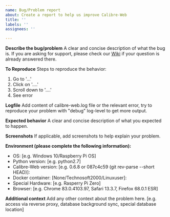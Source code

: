 ```yaml
---
name: Bug/Problem report
about: Create a report to help us improve Calibre-Web
title: ''
labels: ''
assignees: ''

---
```

<!-- Please have a look at our [Contributing Guidelines](https://github.com/janeczku/calibre-web/blob/master/CONTRIBUTING.md) -->

**Describe the bug/problem**
A clear and concise description of what the bug is. If you are asking for support, please check our [Wiki](https://github.com/janeczku/calibre-web/wiki) if your question is already answered there.

**To Reproduce**
Steps to reproduce the behavior:
1. Go to '...'
2. Click on '....'
3. Scroll down to '....'
4. See error

**Logfile**
Add content of calibre-web.log file or the relevant error, try to reproduce your problem with "debug" log-level to get more output.

**Expected behavior**
A clear and concise description of what you expected to happen.

**Screenshots**
If applicable, add screenshots to help explain your problem.

**Environment (please complete the following information):**
 - OS: [e.g. Windows 10/Raspberry Pi OS]
 - Python version: [e.g. python2.7]
 - Calibre-Web version: [e.g. 0.6.8 or 087c4c59 (git rev-parse --short HEAD)]:
 - Docker container: [None/Technosoft2000/Linuxuser]:
 - Special Hardware: [e.g. Rasperry Pi Zero]
 - Browser: [e.g. Chrome 83.0.4103.97, Safari 13.3.7, Firefox 68.0.1 ESR]

**Additional context**
Add any other context about the problem here. [e.g. access via reverse proxy, database background sync, special database location]

